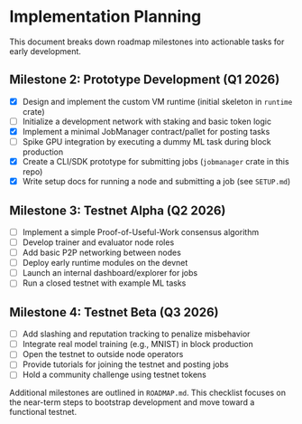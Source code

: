 # Implementation Planning

This document breaks down roadmap milestones into actionable tasks for early development.

## Milestone 2: Prototype Development (Q1 2026)
- [x] Design and implement the custom VM runtime (initial skeleton in `runtime` crate)
- [ ] Initialize a development network with staking and basic token logic
- [x] Implement a minimal JobManager contract/pallet for posting tasks
- [ ] Spike GPU integration by executing a dummy ML task during block production
- [x] Create a CLI/SDK prototype for submitting jobs (`jobmanager` crate in this repo)
- [x] Write setup docs for running a node and submitting a job (see `SETUP.md`)

## Milestone 3: Testnet Alpha (Q2 2026)
- [ ] Implement a simple Proof-of-Useful-Work consensus algorithm
- [ ] Develop trainer and evaluator node roles
- [ ] Add basic P2P networking between nodes
- [ ] Deploy early runtime modules on the devnet
- [ ] Launch an internal dashboard/explorer for jobs
- [ ] Run a closed testnet with example ML tasks

## Milestone 4: Testnet Beta (Q3 2026)
- [ ] Add slashing and reputation tracking to penalize misbehavior
- [ ] Integrate real model training (e.g., MNIST) in block production
- [ ] Open the testnet to outside node operators
- [ ] Provide tutorials for joining the testnet and posting jobs
- [ ] Hold a community challenge using testnet tokens

Additional milestones are outlined in `ROADMAP.md`. This checklist focuses on the near-term steps to bootstrap development and move toward a functional testnet.
